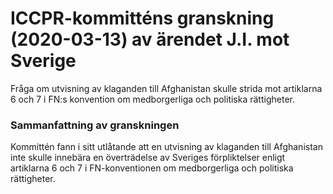 # ICCPR-kommitténs granskning (2020-03-13) av ärendet J.I. mot Sverige

Fråga om utvisning av klaganden till Afghanistan skulle strida mot artiklarna 6 och 7 i FN:s konvention om medborgerliga och politiska rättigheter.

### Sammanfattning av granskningen

Kommittén fann i sitt utlåtande att en utvisning av klaganden till Afghanistan inte skulle innebära en överträdelse av Sveriges förpliktelser enligt artiklarna 6 och 7 i FN-konventionen om medborgerliga och politiska rättigheter.
